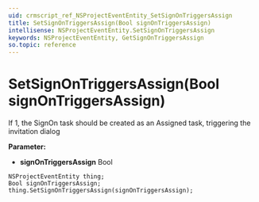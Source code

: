 ```yaml
---
uid: crmscript_ref_NSProjectEventEntity_SetSignOnTriggersAssign
title: SetSignOnTriggersAssign(Bool signOnTriggersAssign)
intellisense: NSProjectEventEntity.SetSignOnTriggersAssign
keywords: NSProjectEventEntity, GetSignOnTriggersAssign
so.topic: reference
---
```


# SetSignOnTriggersAssign(Bool signOnTriggersAssign)

If 1, the SignOn task should be created as an Assigned task, triggering the invitation dialog

**Parameter:** 
 - **signOnTriggersAssign** Bool

```crmscript
NSProjectEventEntity thing;
Bool signOnTriggersAssign;
thing.SetSignOnTriggersAssign(signOnTriggersAssign);
```

